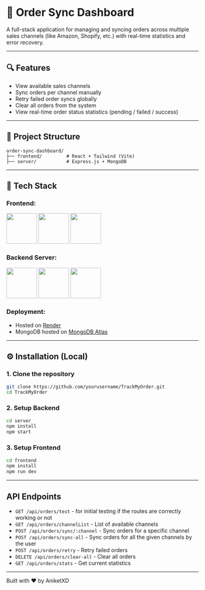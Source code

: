 # 🏦 Order Sync Dashboard

A full-stack application for managing and syncing orders across multiple sales channels (like Amazon, Shopify, etc.) with real-time statistics and error recovery.

---

## 🔍 Features

* View available sales channels
* Sync orders per channel manually
* Retry failed order syncs globally
* Clear all orders from the system
* View real-time order status statistics (pending / failed / success)

---

## 📁 Project Structure

```
order-sync-dashboard/
├── frontend/         # React + Tailwind (Vite)
├── server/           # Express.js + MongoDB
```

---

## 🚀 Tech Stack

### Frontend:

<img src="https://upload.wikimedia.org/wikipedia/commons/a/a7/React-icon.svg" width="80"/> 
<img src="https://upload.wikimedia.org/wikipedia/commons/4/4c/Typescript_logo_2020.svg" width="80"/>
<img src="https://upload.wikimedia.org/wikipedia/commons/d/d5/Tailwind_CSS_Logo.svg" width="80"/>

### Backend Server:

<img src="https://upload.wikimedia.org/wikipedia/commons/d/d9/Node.js_logo.svg" width="80"/>
<img src="https://upload.wikimedia.org/wikipedia/commons/6/64/Expressjs.png" width="80"/>
<img src="https://upload.wikimedia.org/wikipedia/commons/9/93/MongoDB_Logo.svg" width="80"/>

### Deployment:

* Hosted on [Render](https://render.com)
* MongoDB hosted on [MongoDB Atlas](https://cloud.mongodb.com)

---

## ⚙️ Installation (Local)

### 1. Clone the repository

```bash
git clone https://github.com/yourusername/TrackMyOrder.git
cd TrackMyOrder
```

### 2. Setup Backend

```bash
cd server
npm install
npm start
```

### 3. Setup Frontend

```bash
cd frontend
npm install
npm run dev  
```
---

## API Endpoints

* `GET /api/orders/test` - for initial testing if the routes are correctly working or not
* `GET /api/orders/channelList` - List of available channels
* `POST /api/orders/sync/:channel` - Sync orders for a specific channel
* `POST /api/orders/sync-all` - Sync orders for all the given channels by the user
* `POST /api/orders/retry` - Retry failed orders
* `DELETE /api/orders/clear-all` - Clear all orders
* `GET /api/orders/stats` - Get current statistics

---


Built with ❤️ by AniketXD
